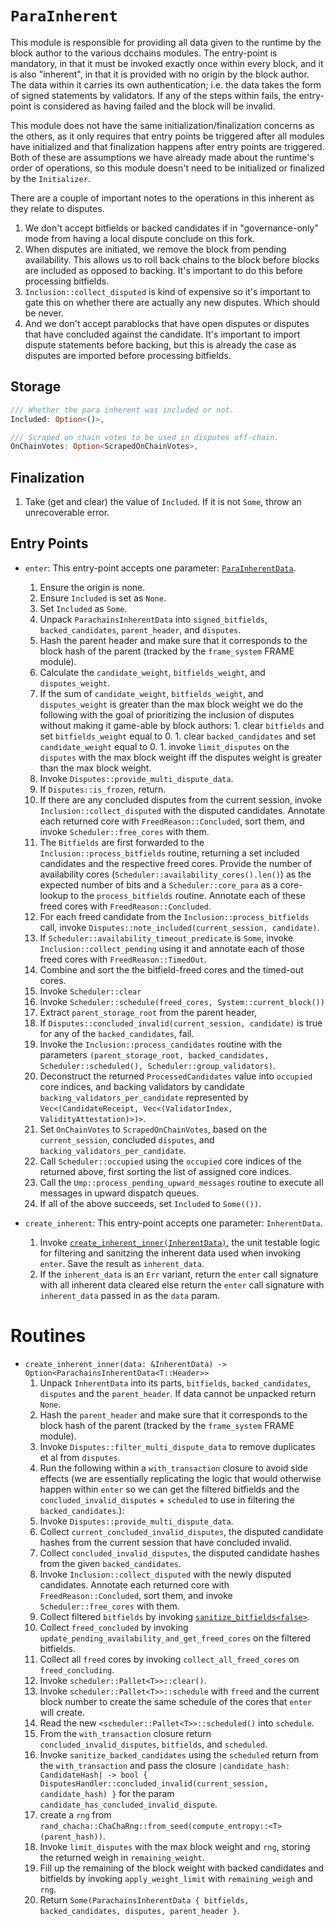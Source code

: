 # `ParaInherent`

This module is responsible for providing all data given to the runtime by the block author to the various dcchains modules. The entry-point is mandatory, in that it must be invoked exactly once within every block, and it is also "inherent", in that it is provided with no origin by the block author. The data within it carries its own authentication; i.e. the data takes the form of signed statements by validators. If any of the steps within fails, the entry-point is considered as having failed and the block will be invalid.

This module does not have the same initialization/finalization concerns as the others, as it only requires that entry points be triggered after all modules have initialized and that finalization happens after entry points are triggered. Both of these are assumptions we have already made about the runtime's order of operations, so this module doesn't need to be initialized or finalized by the `Initializer`.

There are a couple of important notes to the operations in this inherent as they relate to disputes.

1. We don't accept bitfields or backed candidates if in "governance-only" mode from having a local dispute conclude on this fork.
1. When disputes are initiated, we remove the block from pending availability. This allows us to roll back chains to the block before blocks are included as opposed to backing. It's important to do this before processing bitfields.
1. `Inclusion::collect_disputed` is kind of expensive so it's important to gate this on whether there are actually any new disputes. Which should be never.
1. And we don't accept parablocks that have open disputes or disputes that have concluded against the candidate. It's important to import dispute statements before backing, but this is already the case as disputes are imported before processing bitfields.

## Storage

```rust
/// Whether the para inherent was included or not.
Included: Option<()>,
```

```rust
/// Scraped on chain votes to be used in disputes off-chain.
OnChainVotes: Option<ScrapedOnChainVotes>,
```

## Finalization

1. Take (get and clear) the value of `Included`. If it is not `Some`, throw an unrecoverable error.

## Entry Points

* `enter`: This entry-point accepts one parameter: [`ParaInherentData`](../types/runtime.md#ParaInherentData).
    1. Ensure the origin is none.
    1. Ensure `Included` is set as `None`.
    1. Set `Included` as `Some`.
    1. Unpack `ParachainsInherentData` into `signed_bitfields`, `backed_candidates`, `parent_header`, and `disputes`.
    1. Hash the parent header and make sure that it corresponds to the block hash of the parent (tracked by the `frame_system` FRAME module).
    1. Calculate the `candidate_weight`, `bitfields_weight`, and `disputes_weight`.
    1. If the sum of `candidate_weight`, `bitfields_weight`, and `disputes_weight` is greater than the max block weight we do the following with the goal of prioritizing the inclusion of disputes without making it game-able by block authors:
      1. clear `bitfields` and set `bitfields_weight` equal to 0.
      1. clear `backed_candidates` and set `candidate_weight` equal to 0.
      1. invoke `limit_disputes` on the `disputes` with the max block weight iff the disputes weight is greater than the max block weight.
    1. Invoke `Disputes::provide_multi_dispute_data`.
    1. If `Disputes::is_frozen`, return.
    1. If there are any concluded disputes from the current session, invoke `Inclusion::collect_disputed` with the disputed candidates. Annotate each returned core with `FreedReason::Concluded`, sort them, and invoke `Scheduler::free_cores` with them.
    1. The `Bitfields` are first forwarded to the `Inclusion::process_bitfields` routine, returning a set included candidates and the respective freed cores. Provide the number of availability cores (`Scheduler::availability_cores().len()`) as the expected number of bits and a `Scheduler::core_para` as a core-lookup to the `process_bitfields` routine. Annotate each of these freed cores with `FreedReason::Concluded`.
    1. For each freed candidate from the `Inclusion::process_bitfields` call, invoke `Disputes::note_included(current_session, candidate)`.
    1. If `Scheduler::availability_timeout_predicate` is `Some`, invoke `Inclusion::collect_pending` using it and annotate each of those freed cores with `FreedReason::TimedOut`.
    1. Combine and sort the the bitfield-freed cores and the timed-out cores.
    1. Invoke `Scheduler::clear`
    1. Invoke `Scheduler::schedule(freed_cores, System::current_block())`
    1. Extract `parent_storage_root` from the parent header,
    1. If `Disputes::concluded_invalid(current_session, candidate)` is true for any of the `backed_candidates`, fail.
    1. Invoke the `Inclusion::process_candidates` routine with the parameters `(parent_storage_root, backed_candidates, Scheduler::scheduled(), Scheduler::group_validators)`.
    1. Deconstruct the returned `ProcessedCandidates` value into `occupied` core indices, and backing validators by candidate `backing_validators_per_candidate` represented by `Vec<(CandidateReceipt, Vec<(ValidatorIndex, ValidityAttestation)>)>`.
    1. Set `OnChainVotes` to `ScrapedOnChainVotes`, based on the `current_session`, concluded `disputes`, and `backing_validators_per_candidate`.
    1. Call `Scheduler::occupied` using the `occupied` core indices of the returned  above, first sorting the list of assigned core indices.
    1. Call the `Ump::process_pending_upward_messages` routine to execute all messages in upward dispatch queues.
    1. If all of the above succeeds, set `Included` to `Some(())`.


* `create_inherent`: This entry-point accepts one parameter: `InherentData`.
  1. Invoke [`create_inherent_inner(InherentData)`](#routines), the unit testable logic for filtering and sanitzing the inherent data used when invoking `enter`. Save the result as `inherent_data`.
  1. If the `inherent_data` is an `Err` variant, return the `enter` call signature with all inherent data cleared else return the `enter` call signature with `inherent_data` passed in as the `data` param.

# Routines

* `create_inherent_inner(data: &InherentData) -> Option<ParachainsInherentData<T::Header>>`
  1. Unpack `InherentData` into its parts, `bitfields`, `backed_candidates`, `disputes` and the `parent_header`. If data cannot be unpacked return `None`.
  1. Hash the `parent_header` and make sure that it corresponds to the block hash of the parent (tracked by the `frame_system` FRAME module).
  1. Invoke `Disputes::filter_multi_dispute_data` to remove duplicates et al from `disputes`.
  1. Run the following within a  `with_transaction` closure to avoid side effects (we are essentially replicating the logic that would otherwise happen within `enter` so we can get the filtered bitfields and the `concluded_invalid_disputes` + `scheduled` to use in filtering the `backed_candidates`.):
    1. Invoke `Disputes::provide_multi_dispute_data`.
    1. Collect `current_concluded_invalid_disputes`, the disputed candidate hashes from the current session that have concluded invalid.
    1. Collect `concluded_invalid_disputes`, the disputed candidate hashes from the given `backed_candidates`.
    1. Invoke `Inclusion::collect_disputed` with the newly disputed candidates. Annotate each returned core with `FreedReason::Concluded`, sort them, and invoke `Scheduler::free_cores` with them.
    1. Collect filtered `bitfields` by invoking [`sanitize_bitfields<false>`](inclusion.md#Routines).
    1. Collect `freed_concluded` by invoking `update_pending_availability_and_get_freed_cores` on the filtered bitfields.
    1. Collect all `freed` cores by invoking `collect_all_freed_cores` on `freed_concluding`.
    1. Invoke `scheduler::Pallet<T>>::clear()`.
    1. Invoke `scheduler::Pallet<T>>::schedule` with `freed` and the current block number to create the same schedule of the cores that `enter` will create.
    1. Read the new `<scheduler::Pallet<T>>::scheduled()` into `schedule`.
    1. From the `with_transaction` closure return `concluded_invalid_disputes`, `bitfields`, and `scheduled`.
  1. Invoke `sanitize_backed_candidates` using the `scheduled` return from the `with_transaction` and pass the closure `|candidate_hash: CandidateHash| -> bool { DisputesHandler::concluded_invalid(current_session, candidate_hash) }` for the param `candidate_has_concluded_invalid_dispute`.
  1. create a `rng` from `rand_chacha::ChaChaRng::from_seed(compute_entropy::<T>(parent_hash))`.
  1. Invoke `limit_disputes` with the max block weight and `rng`, storing the returned weigh in `remaining_weight`.
  1. Fill up the remaining of the block weight with backed candidates and bitfields by invoking `apply_weight_limit` with `remaining_weigh` and `rng`.
  1. Return `Some(ParachainsInherentData { bitfields, backed_candidates, disputes, parent_header }`.
